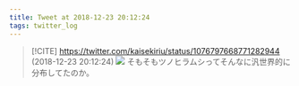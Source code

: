 ```yaml
---
title: Tweet at 2018-12-23 20:12:24
tags: twitter_log
---
```


> [!CITE] https://twitter.com/kaisekiriu/status/1076797668771282944 (2018-12-23 20:12:24)
> ![](https://twitter.com/kaisekiriu/status/1076797668771282944)
> そもそもツノヒラムシってそんなに汎世界的に分布してたのか。

